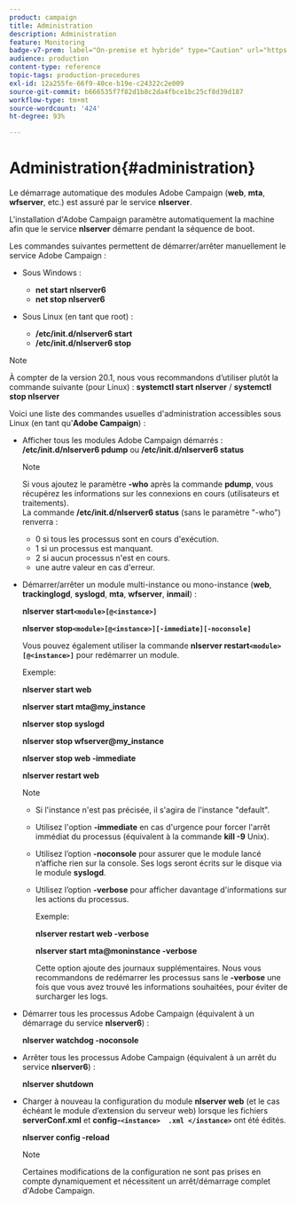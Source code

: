 ```yaml
---
product: campaign
title: Administration
description: Administration
feature: Monitoring
badge-v7-prem: label="On-premise et hybride" type="Caution" url="https://experienceleague.adobe.com/docs/campaign-classic/using/installing-campaign-classic/architecture-and-hosting-models/hosting-models-lp/hosting-models.html?lang=fr" tooltip="S’applique uniquement aux déploiements on-premise et hybrides"
audience: production
content-type: reference
topic-tags: production-procedures
exl-id: 12a255fe-66f9-40ce-b19e-c24322c2e009
source-git-commit: b666535f7f82d1b8c2da4fbce1bc25cf8d39d187
workflow-type: tm+mt
source-wordcount: '424'
ht-degree: 93%

---
```


# Administration{#administration}



Le démarrage automatique des modules Adobe Campaign (**web**, **mta**, **wfserver**, etc.) est assuré par le service **nlserver**.

L&#39;installation d&#39;Adobe Campaign paramètre automatiquement la machine afin que le service **nlserver** démarre pendant la séquence de boot.

Les commandes suivantes permettent de démarrer/arrêter manuellement le service Adobe Campaign :

* Sous Windows :

   * **net start nlserver6**
   * **net stop nlserver6**

* Sous Linux (en tant que root) :

   * **/etc/init.d/nlserver6 start**
   * **/etc/init.d/nlserver6 stop**

>[!NOTE]
>
>À compter de la version 20.1, nous vous recommandons d’utiliser plutôt la commande suivante (pour Linux) : **systemctl start nlserver** / **systemctl stop nlserver**

Voici une liste des commandes usuelles d&#39;administration accessibles sous Linux (en tant qu&#39;**Adobe Campaign**) :

* Afficher tous les modules Adobe Campaign démarrés : **/etc/init.d/nlserver6 pdump** ou **/etc/init.d/nlserver6 status**

  >[!NOTE]
  >
  >Si vous ajoutez le paramètre **-who** après la commande **pdump**, vous récupérez les informations sur les connexions en cours (utilisateurs et traitements).\
  >La commande **/etc/init.d/nlserver6 status** (sans le paramètre &quot;-who&quot;) renverra :
  >
  >    * 0 si tous les processus sont en cours d&#39;exécution.
  >    * 1 si un processus est manquant.
  >    * 2 si aucun processus n&#39;est en cours.
  >    * une autre valeur en cas d&#39;erreur.
  >

* Démarrer/arrêter un module multi-instance ou mono-instance (**web**, **trackinglogd**, **syslogd**, **mta**, **wfserver**, **inmail**) :

  **nlserver start`<module>[@<instance>]`**

  **nlserver stop`<module>[@<instance>][-immediate][-noconsole]`**

  Vous pouvez également utiliser la commande **nlserver restart`<module>[@<instance>]`** pour redémarrer un module.

  Exemple:

  **nlserver start web**

  **nlserver start mta@my_instance**

  **nlserver stop syslogd**

  **nlserver stop wfserver@my_instance**

  **nlserver stop web -immediate**

  **nlserver restart web**

  >[!NOTE]
  >
  >* Si l&#39;instance n&#39;est pas précisée, il s&#39;agira de l&#39;instance &quot;default&quot;.
  >* Utilisez l&#39;option **-immediate** en cas d&#39;urgence pour forcer l&#39;arrêt immédiat du processus (équivalent à la commande **kill -9** Unix).
  >* Utilisez l’option **-noconsole** pour assurer que le module lancé n’affiche rien sur la console. Ses logs seront écrits sur le disque via le module **syslogd**.
  >* Utilisez l’option **-verbose** pour afficher davantage d&#39;informations sur les actions du processus.
  >
  >   Exemple:
  >
  >   **nlserver restart web -verbose**
  >
  >   **nlserver start mta@moninstance -verbose**
  >
  >   Cette option ajoute des journaux supplémentaires. Nous vous recommandons de redémarrer les processus sans le **-verbose** une fois que vous avez trouvé les informations souhaitées, pour éviter de surcharger les logs.

* Démarrer tous les processus Adobe Campaign (équivalent à un démarrage du service **nlserver6**) :

  **nlserver watchdog -noconsole**

* Arrêter tous les processus Adobe Campaign (équivalent à un arrêt du service **nlserver6**) :

  **nlserver shutdown**

* Charger à nouveau la configuration du module **nlserver web** (et le cas échéant le module d’extension du serveur web) lorsque les fichiers **serverConf.xml** et **config-`<instance>  .xml </instance>`** ont été édités.

  **nlserver config -reload** 

  >[!NOTE]
  >
  >Certaines modifications de la configuration ne sont pas prises en compte dynamiquement et nécessitent un arrêt/démarrage complet d&#39;Adobe Campaign.
